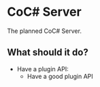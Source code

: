<h1>CoC# Server</h1>
The planned CoC# Server. 

## What should it do?
* Have a plugin API:
  * Have a good plugin API
